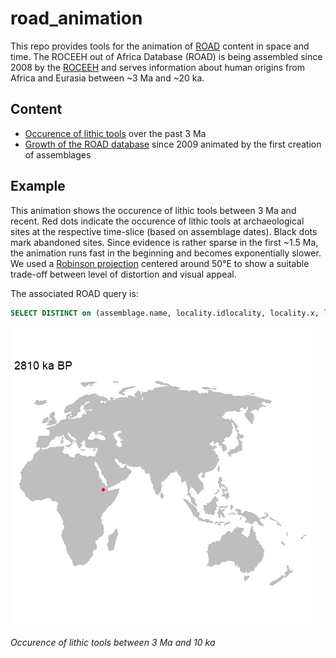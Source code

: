 # road_animation
 This repo provides tools for the animation of <a href="http://www.roceeh.uni-tuebingen.de/roadweb/smarty_road_simple_search.php" target="_blank">ROAD</a> content in space and time. The ROCEEH out of Africa Database (ROAD) is being assembled since 2008 by the <a href="http://www.roceeh.net" target="_blank">ROCEEH</a> and serves information about human origins from Africa and Eurasia between ~3 Ma and ~20 ka. 

## Content
 - <a href="/lithics" target="_blank">Occurence of lithic tools</a> over the past 3 Ma 
 - <a href="/input" target="_blank">Growth of the ROAD database</a> since 2009 animated by the first creation of assemblages
 
## Example
 This animation shows the occurence of lithic tools between 3 Ma and recent. Red dots indicate the occurence of lithic tools at archaeological sites at the respective time-slice (based on assemblage dates). Black dots mark abandoned sites. Since evidence is rather sparse in the first ~1.5 Ma, the animation runs fast in the beginning and becomes exponentially slower. 
 We used a <a href="https://geography.wisc.edu/maplibrary/the-robinson-projection/" target="_blank">Robinson projection</a> centered around 50°E to show a suitable trade-off between level of distortion and visual appeal. 
 
 The associated ROAD query is: 
 
 ```sql
 SELECT DISTINCT on (assemblage.name, locality.idlocality, locality.x, locality.y, query_age_min, query_age_max, age_comments) assemblage.name, locality.idlocality, locality.x, locality.y, query_age_min, query_age_max, age_comments FROM assemblage, locality,all_age(0,3000000) as (locality varchar,assemblage int, assemblage_name varchar,query_age_min int, query_age_max int, age_comments varchar) WHERE ((locality.idlocality = assemblage.locality_idlocality and (assemblage.category ilike '%raw material%' or assemblage.category ilike '%technology%' or assemblage.category ilike '%typology%')) and locality = assemblage.locality_idlocality and assemblage = assemblage.idassemblage) ORDER BY locality.idlocality (#: 3080)
 ``` 
 ![Fast animation of humen occupation](/lithics/road_lithics3MaEXP_30sec_30fps.gif)
 
 *Occurence of lithic tools between 3 Ma and 10 ka*